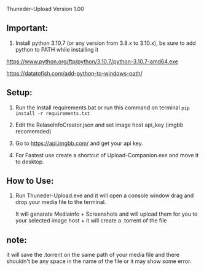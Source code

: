 Thuneder-Upload Version 1.00

## Important:

1. Install python 3.10.7 (or any version from 3.8.x to 3.10.x), be sure to add python to PATH while installing it

https://www.python.org/ftp/python/3.10.7/python-3.10.7-amd64.exe

https://datatofish.com/add-python-to-windows-path/

## Setup:

1. Run the Install requirements.bat or run this command on terminal ``` pip install -r requirements.txt ```

2. Edit the RelaseInfoCreator.json and set image host api_key (imgbb recomemded)

3. Go to https://api.imgbb.com/ and get your api key.

4. For Fastest use create a shortcut of Upload-Companion.exe and move it to desktop.

##  How to Use:

1. Run Thuneder-Upload.exe and it will open a console window 
    drag and drop your media file to the terminal.

    It will genarate Mediainfo + Screenshots and will upload them for you to your selected image host + it will create a .torrent of the file 

## note:
it will save the .torrent on the same path of your media file and there shouldn't be any space in the name of the file or it may show some error. 
